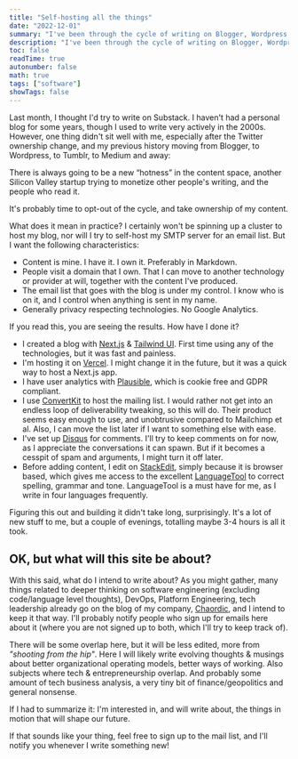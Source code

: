 ```yaml
---
title: "Self-hosting all the things"
date: "2022-12-01"
summary: "I've been through the cycle of writing on Blogger, Wordpress, Tumblr, Medium, Substack. No more, the cycle has to end. I'm taking back control." 
description: "I've been through the cycle of writing on Blogger, Wordpress, Tumblr, Medium, Substack. No more, the cycle has to end. I'm taking back control."  
toc: false 
readTime: true
autonumber: false 
math: true
tags: ["software"]
showTags: false
---
```


Last month, I thought I'd try to write on Substack. I haven't had a personal blog for some years, though I used to write very actively in the 2000s.
However, one thing didn't sit well with me, especially after the Twitter ownership change, and my previous history moving from Blogger, to Wordpress, to Tumblr, to Medium and away:

There is always going to be a new “hotness” in the content space, another Silicon Valley startup trying to monetize other people's writing, and the people who read it.

It's probably time to opt-out of the cycle, and take ownership of my content.

What does it mean in practice? I certainly won't be spinning up a cluster to host my blog, nor will I try to self-host my SMTP server for an email list. But I want the following characteristics:
* Content is mine. I have it. I own it. Preferably in Markdown.
* People visit a domain that I own. That I can move to another technology or provider at will, together with the content I've produced.
* The email list that goes with the blog is under my control. I know who is on it, and I control when anything is sent in my name. 
* Generally privacy respecting technologies. No Google Analytics.

If you read this, you are seeing the results. How have I done it?
* I created a blog with [Next.js](https://nextjs.org) & [Tailwind UI](https://tailwindui.com). First time using any of the technologies, but it was fast and painless.
* I'm hosting it on [Vercel](https://vercel.com). I might change it in the future, but it was a quick way to host a Next.js app.
* I have user analytics with [Plausible](https://plausible.io), which is cookie free and GDPR compliant.
* I use [ConvertKit](https://convertkit.com) to host the mailing list. I would rather not get into an endless loop of deliverability tweaking, so this will do. Their product seems easy enough to use, and unobtrusive compared to Mailchimp et al. Also, I can move the list later if I want to something else with ease.
* I've set up [Disqus](https://disqus.com) for comments. I'll try to keep comments on for now, as I appreciate the conversations it can spawn. But if it becomes a cesspit of spam and arguments, I might turn it off later.
* Before adding content, I edit on [StackEdit](https://stackedit.io), simply because it is browser based, which gives me access to the excellent [LanguageTool](https://languagetool.org) to correct spelling, grammar and tone. LanguageTool is a must have for me, as I write in four languages frequently.

Figuring this out and building it didn't take long, surprisingly. It's a lot of new stuff to me, but a couple of evenings, totalling maybe 3-4 hours is all it took.

## OK, but what will this site be about?
With this said, what do I intend to write about?
As you might gather, many things related to deeper thinking on software engineering (excluding code/language level thoughts), DevOps, Platform Engineering, tech leadership already go on the blog of my company, [Chaordic](https://chaordic.io), and I intend to keep it that way. I'll probably notify people who sign up for emails here about it (where you are not signed up to both, which I'll try to keep track of).

There will be some overlap here, but it will be less edited, more from _"shooting from the hip"_. 
Here I will likely write evolving thoughts & musings about better organizational operating models, better ways of working. Also subjects where tech & entrepreneurship overlap. And probably some amount of tech business analysis, a very tiny bit of finance/geopolitics and general nonsense.

If I had to summarize it: I'm interested in, and will write about, the things in motion that will shape our future.

If that sounds like your thing, feel free to sign up to the mail list, and I'll notify you whenever I write something new!

